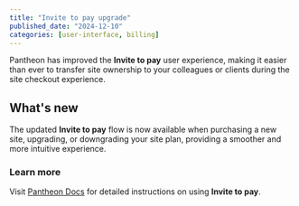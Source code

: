 ```yaml
---
title: "Invite to pay upgrade"
published_date: "2024-12-10"
categories: [user-interface, billing]
---
```


Pantheon has improved the **Invite to pay** user experience, making it easier than ever to transfer site ownership to your colleagues or clients during the site checkout experience.

## What's new
The updated **Invite to pay** flow is now available when purchasing a new site, upgrading, or downgrading your site plan, providing a smoother and more intuitive experience.

### Learn more
Visit [Pantheon Docs](https://docs.pantheon.io/guides/account-mgmt/workspace-sites-teams/sites#change-site-ownership) for detailed instructions on using  **Invite to pay**.
